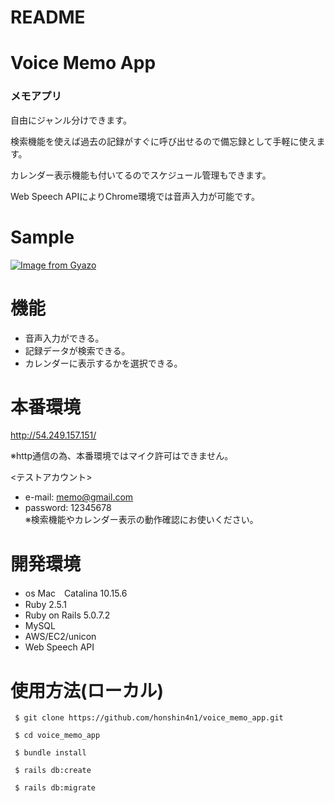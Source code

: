 # README


# Voice Memo App
### メモアプリ

自由にジャンル分けできます。

検索機能を使えば過去の記録がすぐに呼び出せるので備忘録として手軽に使えます。

カレンダー表示機能も付いてるのでスケジュール管理もできます。

Web Speech APIによりChrome環境では音声入力が可能です。

# Sample

[![Image from Gyazo](https://i.gyazo.com/c729c8758fc627a8fab0c2c4e443b884.gif)](https://gyazo.com/c729c8758fc627a8fab0c2c4e443b884)  

# 機能

- 音声入力ができる。  
- 記録データが検索できる。  
- カレンダーに表示するかを選択できる。


# 本番環境

http://54.249.157.151/

※http通信の為、本番環境ではマイク許可はできません。

<テストアカウント>   
 - e-mail: memo@gmail.com  
 - password: 12345678   
 ※検索機能やカレンダー表示の動作確認にお使いください。　　
  
# 開発環境

- os Mac　Catalina 10.15.6  
- Ruby 2.5.1  
- Ruby on Rails 5.0.7.2  
- MySQL  
- AWS/EC2/unicon  
- Web Speech API


  
# 使用方法(ローカル)

```
 $ git clone https://github.com/honshin4n1/voice_memo_app.git
                                              
 $ cd voice_memo_app

 $ bundle install

 $ rails db:create

 $ rails db:migrate
 ```
                                                                






